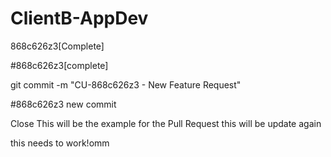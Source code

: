 # ClientB-AppDev

868c626z3[Complete]

#868c626z3[complete]

git commit -m "CU-868c626z3 - New Feature Request"

#868c626z3 new commit

Close
This will be the example for the Pull Request
this will be 
update again

this needs to work!omm


